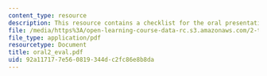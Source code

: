 ```yaml
---
content_type: resource
description: This resource contains a checklist for the oral presentation.
file: /media/https%3A/open-learning-course-data-rc.s3.amazonaws.com/2-tha-undergraduate-thesis-for-course-2-a-january-iap-2007/92a117177e560819344dc2fc86e8b8da_oral2_eval.pdf
file_type: application/pdf
resourcetype: Document
title: oral2_eval.pdf
uid: 92a11717-7e56-0819-344d-c2fc86e8b8da
---
```

